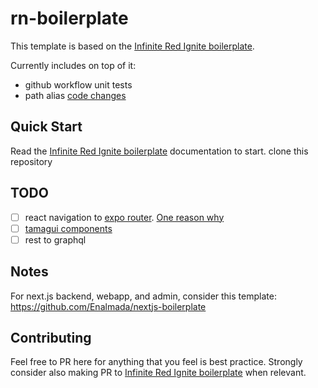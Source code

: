 # rn-boilerplate

This template is based on the [Infinite Red Ignite boilerplate](https://github.com/infinitered/ignite).

Currently includes on top of it:

- github workflow unit tests
- path alias [code changes](https://github.com/Enalmada/rn-boilerplate/pull/1)

## Quick Start

Read the [Infinite Red Ignite boilerplate](https://github.com/infinitered/ignite) documentation to start.
clone this repository 

## TODO
- [ ] react navigation to [expo router](https://docs.expo.dev/router/migrate/from-react-navigation/).  [One reason why](https://www.reddit.com/r/reactnative/comments/14apzyj/comment/jocmfmy/?utm_source=share&utm_medium=web2x&context=3) 
- [ ] [tamagui components](https://tamagui.dev/)
- [ ] rest to graphql

## Notes
For next.js backend, webapp, and admin, consider this template: https://github.com/Enalmada/nextjs-boilerplate

## Contributing

Feel free to PR here for anything that you feel is best practice. 
Strongly consider also making PR to [Infinite Red Ignite boilerplate](https://github.com/infinitered/ignite) when relevant.
